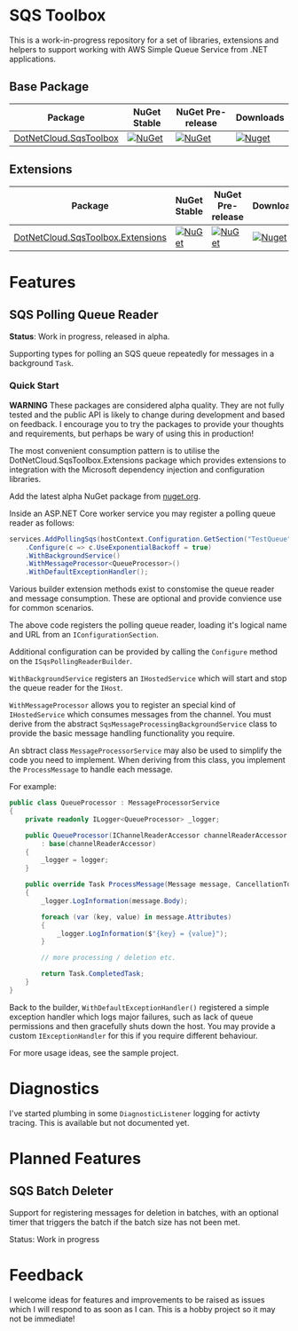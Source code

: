 # SQS Toolbox

This is a work-in-progress repository for a set of libraries, extensions and helpers to support working with AWS Simple Queue Service from .NET applications.

## Base Package

| Package | NuGet Stable | NuGet Pre-release | Downloads | 
| ------- | ------------ | ----------------- | --------- | 
| [DotNetCloud.SqsToolbox](https://www.nuget.org/packages/DotNetCloud.SqsToolbox) | [![NuGet](https://img.shields.io/nuget/v/DotNetCloud.SqsToolbox.svg)](https://www.nuget.org/packages/DotNetCloud.SqsToolbox) | [![NuGet](https://img.shields.io/nuget/vpre/DotNetCloud.SqsToolbox.svg)](https://www.nuget.org/packages/DotNetCloud.SqsToolbox) | [![Nuget](https://img.shields.io/nuget/dt/DotNetCloud.SqsToolbox.svg)](https://www.nuget.org/packages/DotNetCloud.SqsToolbox) | 

## Extensions

| Package | NuGet Stable | NuGet Pre-release | Downloads | 
| ------- | ------------ | ----------------- | --------- | 
| [DotNetCloud.SqsToolbox.Extensions](https://www.nuget.org/packages/DotNetCloud.SqsToolbox.Extensions) | [![NuGet](https://img.shields.io/nuget/v/DotNetCloud.SqsToolbox.Extensions.svg)](https://www.nuget.org/packages/DotNetCloud.SqsToolbox.Extensions) | [![NuGet](https://img.shields.io/nuget/vpre/DotNetCloud.SqsToolbox.Extensions.svg)](https://www.nuget.org/packages/DotNetCloud.SqsToolbox.Extensions) | [![Nuget](https://img.shields.io/nuget/dt/DotNetCloud.SqsToolbox.Extensions.svg)](https://www.nuget.org/packages/DotNetCloud.SqsToolbox.Extensions) | 

# Features

## SQS Polling Queue Reader

**Status**: Work in progress, released in alpha.

Supporting types for polling an SQS queue repeatedly for messages in a background `Task`.

### Quick Start

**WARNING**
These packages are considered alpha quality. They are not fully tested and the public API is likely to change during development and based on feedback. I encourage you to try the packages to provide your thoughts and requirements, but perhaps be wary of using this in production!

The most convenient consumption pattern is to utilise the DotNetCloud.SqsToolbox.Extensions package which provides extensions to integration with the Microsoft dependency injection and configuration libraries.

Add the latest alpha NuGet package from [nuget.org](https://www.nuget.org/packages/DotNetCloud.SqsToolbox.Extensions).

Inside an ASP.NET Core worker service you may register a polling queue reader as follows:

```csharp
services.AddPollingSqs(hostContext.Configuration.GetSection("TestQueue"))
    .Configure(c => c.UseExponentialBackoff = true)
    .WithBackgroundService()
    .WithMessageProcessor<QueueProcessor>()
    .WithDefaultExceptionHandler();
```

Various builder extension methods exist to constomise the queue reader and message consumption. These are optional and provide convience use for common scenarios.

The above code registers the polling queue reader, loading it's logical name and URL from an `IConfigurationSection`.

Additional configuration can be provided by calling the `Configure` method on the `ISqsPollingReaderBuilder`.

`WithBackgroundService` registers an `IHostedService` which will start and stop the queue reader for the `IHost`.

`WithMessageProcessor` allows you to register an special kind of `IHostedService` which consumes messages from the channel. You must derive from the abstract `SqsMessageProcessingBackgroundService` class to provide the basic message handling functionality you require. 

An sbtract class `MessageProcessorService` may also be used to simplify the code you need to implement. When deriving from this class, you implement the `ProcessMessage` to handle each message.

For example:

```csharp
public class QueueProcessor : MessageProcessorService
{
    private readonly ILogger<QueueProcessor> _logger;

    public QueueProcessor(IChannelReaderAccessor channelReaderAccessor, ILogger<QueueProcessor> logger) 
        : base(channelReaderAccessor)
    {
        _logger = logger;
    }

    public override Task ProcessMessage(Message message, CancellationToken cancellationToken = default)
    {
        _logger.LogInformation(message.Body);

        foreach (var (key, value) in message.Attributes)
        {
            _logger.LogInformation($"{key} = {value}");
        }

        // more processing / deletion etc.

        return Task.CompletedTask;
    }
}
```

Back to the builder, `WithDefaultExceptionHandler()` registered a simple exception handler which logs major failures, such as lack of queue permissions and then gracefully shuts down the host. You may provide a custom `IExceptionHandler` for this if you require different behaviour.

For more usage ideas, see the sample project.

# Diagnostics

I've started plumbing in some `DiagnosticListener` logging for activty tracing. This is available but not documented yet.

# Planned Features

## SQS Batch Deleter

Support for registering messages for deletion in batches, with an optional timer that triggers the batch if the batch size has not been met.

Status: Work in progress

# Feedback

I welcome ideas for features and improvements to be raised as issues which I will respond to as soon as I can. This is a hobby project so it may not be immediate!
